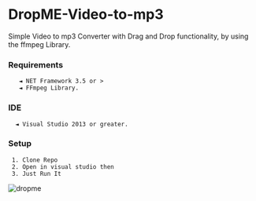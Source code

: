 # DropME-Video-to-mp3
Simple Video to mp3 Converter with Drag and Drop functionality, by using the ffmpeg Library.

### Requirements

       ◄ NET Framework 3.5 or >
       ◄ FFmpeg Library.
       
### IDE

      ◄ Visual Studio 2013 or greater.
      
### Setup 

     1. Clone Repo
     2. Open in visual studio then
     3. Just Run It

 ![dropme](https://user-images.githubusercontent.com/36864605/121717296-a2d23880-caa6-11eb-96fb-0f3939cf8b13.png)
